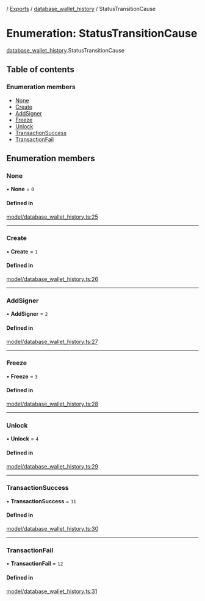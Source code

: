 [](../README.md) / [Exports](../modules.md) / [database\_wallet\_history](../modules/database_wallet_history.md) / StatusTransitionCause

# Enumeration: StatusTransitionCause

[database_wallet_history](../modules/database_wallet_history.md).StatusTransitionCause

## Table of contents

### Enumeration members

- [None](database_wallet_history.StatusTransitionCause.md#none)
- [Create](database_wallet_history.StatusTransitionCause.md#create)
- [AddSigner](database_wallet_history.StatusTransitionCause.md#addsigner)
- [Freeze](database_wallet_history.StatusTransitionCause.md#freeze)
- [Unlock](database_wallet_history.StatusTransitionCause.md#unlock)
- [TransactionSuccess](database_wallet_history.StatusTransitionCause.md#transactionsuccess)
- [TransactionFail](database_wallet_history.StatusTransitionCause.md#transactionfail)

## Enumeration members

### None

• **None** = `0`

#### Defined in

[model/database_wallet_history.ts:25](https://github.com/ieigen/eigen_service/blob/b4bdd23/src/model/database_wallet_history.ts#L25)

___

### Create

• **Create** = `1`

#### Defined in

[model/database_wallet_history.ts:26](https://github.com/ieigen/eigen_service/blob/b4bdd23/src/model/database_wallet_history.ts#L26)

___

### AddSigner

• **AddSigner** = `2`

#### Defined in

[model/database_wallet_history.ts:27](https://github.com/ieigen/eigen_service/blob/b4bdd23/src/model/database_wallet_history.ts#L27)

___

### Freeze

• **Freeze** = `3`

#### Defined in

[model/database_wallet_history.ts:28](https://github.com/ieigen/eigen_service/blob/b4bdd23/src/model/database_wallet_history.ts#L28)

___

### Unlock

• **Unlock** = `4`

#### Defined in

[model/database_wallet_history.ts:29](https://github.com/ieigen/eigen_service/blob/b4bdd23/src/model/database_wallet_history.ts#L29)

___

### TransactionSuccess

• **TransactionSuccess** = `11`

#### Defined in

[model/database_wallet_history.ts:30](https://github.com/ieigen/eigen_service/blob/b4bdd23/src/model/database_wallet_history.ts#L30)

___

### TransactionFail

• **TransactionFail** = `12`

#### Defined in

[model/database_wallet_history.ts:31](https://github.com/ieigen/eigen_service/blob/b4bdd23/src/model/database_wallet_history.ts#L31)
